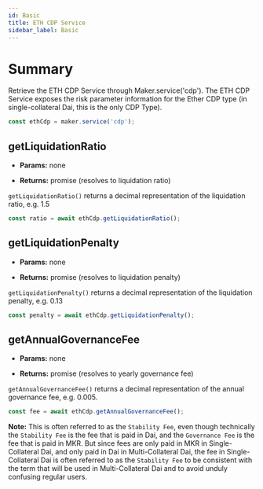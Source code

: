 ```yaml
---
id: Basic
title: ETH CDP Service
sidebar_label: Basic
---
```


# Summary 

Retrieve the ETH CDP Service through Maker.service('cdp').
The ETH CDP Service exposes the risk parameter information for the Ether CDP type (in single-collateral Dai, this is the only CDP Type).

```js
const ethCdp = maker.service('cdp');
```

## getLiquidationRatio

- **Params:** none

- **Returns:** promise (resolves to liquidation ratio)

`getLiquidationRatio()` returns a decimal representation of the liquidation ratio, e.g. 1.5

```js
const ratio = await ethCdp.getLiquidationRatio();
```

## getLiquidationPenalty

- **Params:** none

- **Returns:** promise (resolves to liquidation penalty)

`getLiquidationPenalty()` returns a decimal representation of the liquidation penalty, e.g. 0.13

```js
const penalty = await ethCdp.getLiquidationPenalty();
```

## getAnnualGovernanceFee

- **Params:** none

- **Returns:** promise (resolves to yearly governance fee)

`getAnnualGovernanceFee()` returns a decimal representation of the annual governance fee, e.g. 0.005.

```js
const fee = await ethCdp.getAnnualGovernanceFee();
```

**Note:** This is often referred to as the `Stability Fee`, even though technically the `Stability Fee` is the fee that is paid in Dai, and the `Governance Fee` is the fee that is paid in MKR. But since fees are only paid in MKR in Single-Collateral Dai, and only paid in Dai in Multi-Collateral Dai, the fee in Single-Collateral Dai is often referred to as the `Stability Fee` to be consistent with the term that will be used in Multi-Collateral Dai and to avoid unduly confusing regular users.

